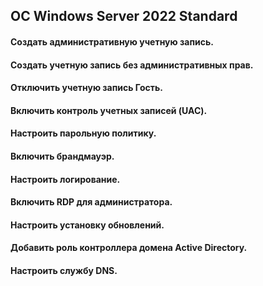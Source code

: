 ## ОС Windows Server 2022 Standard  

#### Создать административную учетную запись.  

#### Создать учетную запись без административных прав.  

#### Отключить учетную запись Гость.  

#### Включить контроль учетных записей (UAC).  

#### Настроить парольную политику.  

#### Включить брандмауэр.

#### Настроить логирование.  

#### Включить RDP для администратора.  

#### Настроить установку обновлений.  

#### Добавить роль контроллера домена Active Directory.   

#### Настроить службу DNS.
